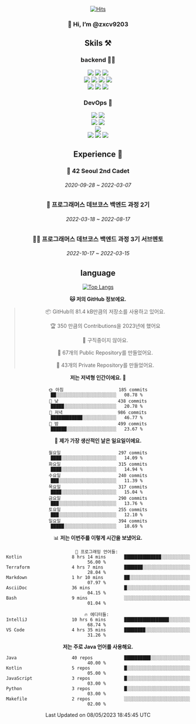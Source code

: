 <div align="center">

[![Hits](https://hits.seeyoufarm.com/api/count/incr/badge.svg?url=https%3A%2F%2Fgithub.com%2Fzxcv9203%2Fhit-counter&count_bg=%23FF7272&title_bg=%23324C2E&icon=codeigniter.svg&icon_color=%23DD5B5B&title=%EB%B0%A9%EB%AC%B8%EC%9E%90&edge_flat=false)](https://hits.seeyoufarm.com)
  
### 👋 Hi, I’m @zxcv9203

## Skils ⚒️
### backend 🧑‍💻
  
<img src="https://img.shields.io/badge/Java-FF6600?style=flat-square&logo=buymeacoffee&logoColor=white"/>
<img src="https://img.shields.io/badge/Go-0099FF?style=flat-square&logo=go&logoColor=white"/>
<img src="https://img.shields.io/badge/Kotlin-7F52FF?style=flat-square&logo=kotlin&logoColor=white"/>
  
  
<br />
  
<img src="https://img.shields.io/badge/Spring-339933?style=flat-square&logo=Spring&logoColor=white"/>
<img src="https://img.shields.io/badge/Spring Boot-339933?style=flat-square&logo=Spring Boot&logoColor=white"/>
<img src="https://img.shields.io/badge/Spring Security-339933?style=flat-square&logo=Spring Security&logoColor=white"/>
  
<img src="https://img.shields.io/badge/Spring Data JPA-339933?style=flat-square&logo=Hibernate&logoColor=white"/>

<br />
  
  <img src="https://img.shields.io/badge/mysql-0099FF?style=flat-square&logo=mysql&logoColor=white"/>
  <img src="https://img.shields.io/badge/mariadb-0099FF?style=flat-square&logo=mariadb&logoColor=white"/>
  <img src="https://img.shields.io/badge/mongoDB-47A248?style=flat-square&logo=mongodb&logoColor=white"/>
  
  
### DevOps 🚀
  
  <img src="https://img.shields.io/badge/docker-2496ED?style=flat-square&logo=docker&logoColor=white"/>
  <img src="https://img.shields.io/badge/kubernetes-326CE5?style=flat-square&logo=kubernetes&logoColor=white"/>
  
  <br />
  
  <img src="https://img.shields.io/badge/Github Actions-2088FF?style=flat-square&logo=githubactions&logoColor=white"/>
  <img src="https://img.shields.io/badge/Jenkins-D24939?style=flat-square&logo=jenkins&logoColor=white"/>
  
  
  <br />
  <img src="https://img.shields.io/badge/terraform-7B42BC?style=flat-square&logo=terraform&logoColor=white"/>
  
  <br />
  <img src="https://img.shields.io/badge/Amazon AWS-232F3E?style=flat-square&logo=Amazon AWS&logoColor=white"/>

  <img src="https://img.shields.io/badge/GCP-4285F4?style=flat-square&logo=googlecloud&logoColor=white"/>
  <img src="https://img.shields.io/badge/NCP-03C75A?style=flat-square&logo=naver&logoColor=white"/>
  
  
  
## Experience 🏃
  
### 🏫 42 Seoul 2nd Cadet
  ###### 2020-09-28 ~ 2022-03-07
  
### 🏫 프로그래머스 데브코스 백엔드 과정 2기 
  ###### 2022-03-18 ~ 2022-08-17
  
### 🧑‍🏫 프로그래머스 데브코스 백엔드 과정 3기 서브멘토 
  ###### 2022-10-17 ~ 2022-03-15

## language

[![Top Langs](https://github-readme-stats.vercel.app/api/top-langs/?username=zxcv9203&hide=html&exclude_repo=zxcv9203.github.io,golB&theme=grate-gatsby)](https://github.com/zxcv9203/github-readme-stats)
  
<!--START_SECTION:waka-->
**🐱 저의 GitHub 정보에요.** 

> 📦 GitHub의 81.4 kB만큼의 저장소를 사용하고 있어요. 
 > 
> 🏆 350 만큼의 Contributions을 2023년에 했어요
 > 
> 🚫 구직중이지 않아요.
 > 
> 📜 67개의 Public Repository를 만들었어요. 
 > 
> 🔑 43개의 Private Repository를 만들었어요. 
 > 
**저는 저녁형 인간이에요. 🦉** 

```text
🌞 아침                     185 commits         ██░░░░░░░░░░░░░░░░░░░░░░░   08.78 % 
🌆 낮　                     438 commits         █████░░░░░░░░░░░░░░░░░░░░   20.78 % 
🌃 저녁                     986 commits         ████████████░░░░░░░░░░░░░   46.77 % 
🌙 밤　                     499 commits         ██████░░░░░░░░░░░░░░░░░░░   23.67 % 
```
📅 **제가 가장 생산적인 날은 일요일이에요.** 

```text
월요일                      297 commits         ████░░░░░░░░░░░░░░░░░░░░░   14.09 % 
화요일                      315 commits         ████░░░░░░░░░░░░░░░░░░░░░   14.94 % 
수요일                      240 commits         ███░░░░░░░░░░░░░░░░░░░░░░   11.39 % 
목요일                      317 commits         ████░░░░░░░░░░░░░░░░░░░░░   15.04 % 
금요일                      290 commits         ███░░░░░░░░░░░░░░░░░░░░░░   13.76 % 
토요일                      255 commits         ███░░░░░░░░░░░░░░░░░░░░░░   12.10 % 
일요일                      394 commits         █████░░░░░░░░░░░░░░░░░░░░   18.69 % 
```


📊 **저는 이번주를 이렇게 시간을 보냈어요.** 

```text
💬 프로그래밍 언어들: 
Kotlin                   8 hrs 14 mins       ██████████████░░░░░░░░░░░   56.00 % 
Terraform                4 hrs 7 mins        ███████░░░░░░░░░░░░░░░░░░   28.04 % 
Markdown                 1 hr 10 mins        ██░░░░░░░░░░░░░░░░░░░░░░░   07.97 % 
AsciiDoc                 36 mins             █░░░░░░░░░░░░░░░░░░░░░░░░   04.15 % 
Bash                     9 mins              ░░░░░░░░░░░░░░░░░░░░░░░░░   01.04 % 

🔥 에디터들: 
IntelliJ                 10 hrs 6 mins       █████████████████░░░░░░░░   68.74 % 
VS Code                  4 hrs 35 mins       ████████░░░░░░░░░░░░░░░░░   31.26 % 
```

**저는 주로 Java 언어를 사용해요.** 

```text
Java                     40 repos            ██████████░░░░░░░░░░░░░░░   40.00 % 
Kotlin                   5 repos             █░░░░░░░░░░░░░░░░░░░░░░░░   05.00 % 
JavaScript               3 repos             █░░░░░░░░░░░░░░░░░░░░░░░░   03.00 % 
Python                   3 repos             █░░░░░░░░░░░░░░░░░░░░░░░░   03.00 % 
Makefile                 2 repos             ░░░░░░░░░░░░░░░░░░░░░░░░░   02.00 % 
```




 Last Updated on 08/05/2023 18:45:45 UTC
<!--END_SECTION:waka-->
  
</div>

